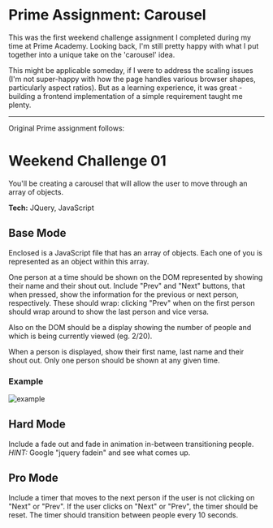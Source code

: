 # Prime Assignment: Carousel

This was the first weekend challenge assignment I completed during my time at Prime Academy. Looking back, I'm still pretty happy with what I put together into a unique take on the 'carousel' idea.

This might be applicable someday, if I were to address the scaling issues (I'm not super-happy with how the page handles various browser shapes, particularly aspect ratios). But as a learning experience, it was great - building a frontend implementation of a simple requirement taught me plenty.

---

Original Prime assignment follows:

# Weekend Challenge 01

You'll be creating a carousel that will allow the user to move through an array of objects.

**Tech:** JQuery, JavaScript

## Base Mode

Enclosed is a JavaScript file that has an array of objects. Each one of you is represented as an object within this array.

One person at a time should be shown on the DOM represented by showing their name and their shout out. Include "Prev" and "Next" buttons, that when pressed, show the information for the previous or next person, respectively. These should wrap: clicking "Prev" when on the first person should wrap around to show the last person and vice versa. 

Also on the DOM should be a display showing the number of people and which is being currently viewed (eg. 2/20).

When a person is displayed, show their first name, last name and their shout out. Only one person should be shown at any given time.

### Example

![example](example.png)

## Hard Mode

Include a fade out and fade in animation in-between transitioning people. *HINT:* Google "jquery fadein" and see what comes up.

## Pro Mode

Include a timer that moves to the next person if the user is not clicking on "Next" or "Prev". If the user clicks on "Next" or "Prev", the timer should be reset. The timer should transition between people every 10 seconds.
        
